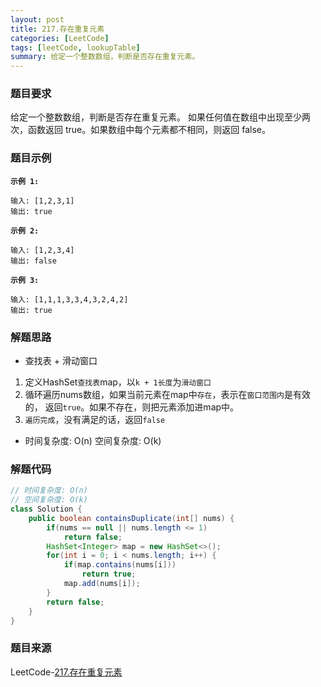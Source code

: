 ```yaml
---
layout: post
title: 217.存在重复元素
categories: [LeetCode]
tags: [leetCode, lookupTable]
summary: 给定一个整数数组，判断是否存在重复元素。
---
```


### 题目要求
给定一个整数数组，判断是否存在重复元素。
如果任何值在数组中出现至少两次，函数返回 true。如果数组中每个元素都不相同，则返回 false。

### 题目示例
**`示例 1:`**
```
输入: [1,2,3,1]
输出: true
```

**`示例 2:`**
```
输入: [1,2,3,4]
输出: false
```

**`示例 3:`**
```
输入: [1,1,1,3,3,4,3,2,4,2]
输出: true
```

### 解题思路
- 查找表 + 滑动窗口
1. 定义HashSet`查找表`map，以`k + 1长度`为`滑动窗口` 
1. 循环遍历nums数组，如果当前元素在map中`存在`，表示在`窗口范围内`是有效的， 返回`true`。如果不存在，则把元素添加进map中。
1. `遍历完成`，没有满足的话，返回`false`

- 时间复杂度: O(n)  空间复杂度: O(k)

### 解题代码
```java
// 时间复杂度: O(n)
// 空间复杂度: O(k)
class Solution {
    public boolean containsDuplicate(int[] nums) {
        if(nums == null || nums.length <= 1)
            return false;
        HashSet<Integer> map = new HashSet<>();
        for(int i = 0; i < nums.length; i++) {
            if(map.contains(nums[i]))
                return true;
            map.add(nums[i]);
        }
        return false;
    }
}
```

### 题目来源
LeetCode-[217.存在重复元素](https://leetcode-cn.com/problems/contains-duplicate/)

